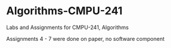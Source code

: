 # Algorithms-CMPU-241
Labs and Assignments for CMPU-241, Algorithms

Assignments 4 - 7 were done on paper, no software component
